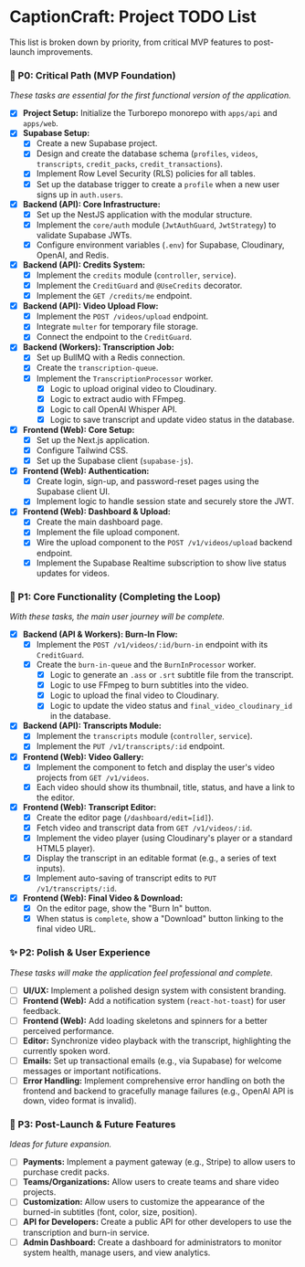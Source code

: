 # CaptionCraft: Project TODO List

This list is broken down by priority, from critical MVP features to post-launch improvements.

### 🚨 P0: Critical Path (MVP Foundation)

*These tasks are essential for the first functional version of the application.*

- [x] **Project Setup:** Initialize the Turborepo monorepo with `apps/api` and `apps/web`.
- [x] **Supabase Setup:**
    - [x] Create a new Supabase project.
    - [x] Design and create the database schema (`profiles`, `videos`, `transcripts`, `credit_packs`, `credit_transactions`).
    - [x] Implement Row Level Security (RLS) policies for all tables.
    - [x] Set up the database trigger to create a `profile` when a new user signs up in `auth.users`.
- [x] **Backend (API): Core Infrastructure:**
    - [x] Set up the NestJS application with the modular structure.
    - [x] Implement the `core/auth` module (`JwtAuthGuard`, `JwtStrategy`) to validate Supabase JWTs.
    - [x] Configure environment variables (`.env`) for Supabase, Cloudinary, OpenAI, and Redis.
- [x] **Backend (API): Credits System:**
    - [x] Implement the `credits` module (`controller`, `service`).
    - [x] Implement the `CreditGuard` and `@UseCredits` decorator.
    - [x] Implement the `GET /credits/me` endpoint.
- [x] **Backend (API): Video Upload Flow:**
    - [x] Implement the `POST /videos/upload` endpoint.
    - [x] Integrate `multer` for temporary file storage.
    - [x] Connect the endpoint to the `CreditGuard`.
- [x] **Backend (Workers): Transcription Job:**
    - [x] Set up BullMQ with a Redis connection.
    - [x] Create the `transcription-queue`.
    - [x] Implement the `TranscriptionProcessor` worker.
        - [x] Logic to upload original video to Cloudinary.
        - [x] Logic to extract audio with FFmpeg.
        - [x] Logic to call OpenAI Whisper API.
        - [x] Logic to save transcript and update video status in the database.
- [x] **Frontend (Web): Core Setup:**
    - [x] Set up the Next.js application.
    - [x] Configure Tailwind CSS.
    - [x] Set up the Supabase client (`supabase-js`).
- [x] **Frontend (Web): Authentication:**
    - [x] Create login, sign-up, and password-reset pages using the Supabase client UI.
    - [x] Implement logic to handle session state and securely store the JWT.
- [x] **Frontend (Web): Dashboard & Upload:**
    - [x] Create the main dashboard page.
    - [x] Implement the file upload component.
    - [x] Wire the upload component to the `POST /v1/videos/upload` backend endpoint.
    - [x] Implement the Supabase Realtime subscription to show live status updates for videos.

### 🏃 P1: Core Functionality (Completing the Loop)

*With these tasks, the main user journey will be complete.*

- [x] **Backend (API & Workers): Burn-In Flow:**
    - [x] Implement the `POST /v1/videos/:id/burn-in` endpoint with its `CreditGuard`.
    - [x] Create the `burn-in-queue` and the `BurnInProcessor` worker.
        - [x] Logic to generate an `.ass` or `.srt` subtitle file from the transcript.
        - [x] Logic to use FFmpeg to burn subtitles into the video.
        - [x] Logic to upload the final video to Cloudinary.
        - [x] Logic to update the video status and `final_video_cloudinary_id` in the database.
- [x] **Backend (API): Transcripts Module:**
    - [x] Implement the `transcripts` module (`controller`, `service`).
    - [x] Implement the `PUT /v1/transcripts/:id` endpoint.
- [x] **Frontend (Web): Video Gallery:**
    - [x] Implement the component to fetch and display the user's video projects from `GET /v1/videos`.
    - [x] Each video should show its thumbnail, title, status, and have a link to the editor.
- [x] **Frontend (Web): Transcript Editor:**
    - [x] Create the editor page (`/dashboard/edit=[id]`).
    - [x] Fetch video and transcript data from `GET /v1/videos/:id`.
    - [x] Implement the video player (using Cloudinary's player or a standard HTML5 player).
    - [x] Display the transcript in an editable format (e.g., a series of text inputs).
    - [x] Implement auto-saving of transcript edits to `PUT /v1/transcripts/:id`.
- [x] **Frontend (Web): Final Video & Download:**
    - [x] On the editor page, show the "Burn In" button.
    - [x] When status is `complete`, show a "Download" button linking to the final video URL.

### ✨ P2: Polish & User Experience

*These tasks will make the application feel professional and complete.*

- [ ] **UI/UX:** Implement a polished design system with consistent branding.
- [ ] **Frontend (Web):** Add a notification system (`react-hot-toast`) for user feedback.
- [ ] **Frontend (Web):** Add loading skeletons and spinners for a better perceived performance.
- [ ] **Editor:** Synchronize video playback with the transcript, highlighting the currently spoken word.
- [ ] **Emails:** Set up transactional emails (e.g., via Supabase) for welcome messages or important notifications.
- [ ] **Error Handling:** Implement comprehensive error handling on both the frontend and backend to gracefully manage failures (e.g., OpenAI API is down, video format is invalid).

### 🚀 P3: Post-Launch & Future Features

*Ideas for future expansion.*

- [ ] **Payments:** Implement a payment gateway (e.g., Stripe) to allow users to purchase credit packs.
- [ ] **Teams/Organizations:** Allow users to create teams and share video projects.
- [ ] **Customization:** Allow users to customize the appearance of the burned-in subtitles (font, color, size, position).
- [ ] **API for Developers:** Create a public API for other developers to use the transcription and burn-in service.
- [ ] **Admin Dashboard:** Create a dashboard for administrators to monitor system health, manage users, and view analytics.